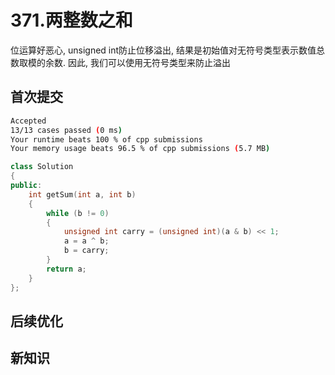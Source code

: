 # 371.两整数之和

位运算好恶心, unsigned int防止位移溢出, 结果是初始值对无符号类型表示数值总数取模的余数. 因此, 我们可以使用无符号类型来防止溢出

## 首次提交

```sh
Accepted
13/13 cases passed (0 ms)
Your runtime beats 100 % of cpp submissions
Your memory usage beats 96.5 % of cpp submissions (5.7 MB)
```

```c++
class Solution
{
public:
    int getSum(int a, int b)
    {
        while (b != 0)
        {
            unsigned int carry = (unsigned int)(a & b) << 1;
            a = a ^ b;
            b = carry;
        }
        return a;
    }
};
```

## 后续优化

## 新知识
